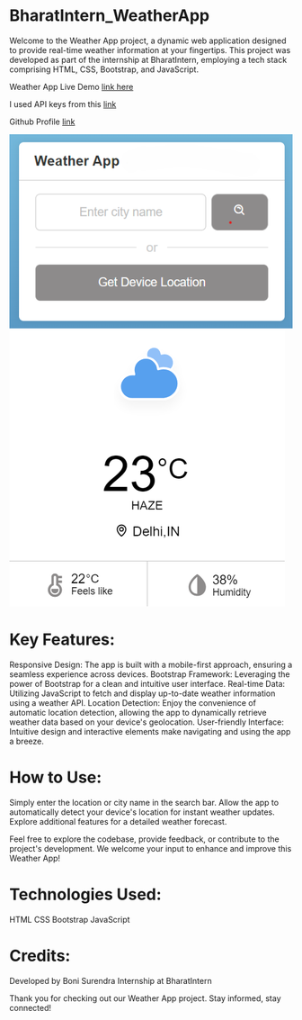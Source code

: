# BharatIntern_WeatherApp
Welcome to the Weather App project, a dynamic web application designed to provide real-time weather information at your fingertips. This project was developed as part of the internship at BharatIntern, employing a tech stack comprising HTML, CSS, Bootstrap, and JavaScript.

Weather App Live Demo [link here](https://github.com/sboni2/BharatIntern_WeatherAPI.git)

I used API keys from this [link](https://openweathermap.org/)

Github Profile [link](https://github.com/sboni2/BharatIntern_WeatherAPI.git)

![app](assets/weatherApp_1.png) 
![app](assets/weatherApp2.png)

# Key Features:
Responsive Design: The app is built with a mobile-first approach, ensuring a seamless experience across devices.
Bootstrap Framework: Leveraging the power of Bootstrap for a clean and intuitive user interface.
Real-time Data: Utilizing JavaScript to fetch and display up-to-date weather information using a weather API.
Location Detection: Enjoy the convenience of automatic location detection, allowing the app to dynamically retrieve weather data based on your device's geolocation.
User-friendly Interface: Intuitive design and interactive elements make navigating and using the app a breeze.

# How to Use:
Simply enter the location or city name in the search bar.
Allow the app to automatically detect your device's location for instant weather updates.
Explore additional features for a detailed weather forecast.

Feel free to explore the codebase, provide feedback, or contribute to the project's development. We welcome your input to enhance and improve this Weather App!

# Technologies Used:
HTML
CSS
Bootstrap
JavaScript

# Credits:
Developed by Boni Surendra
Internship at BharatIntern

Thank you for checking out our Weather App project. Stay informed, stay connected!
